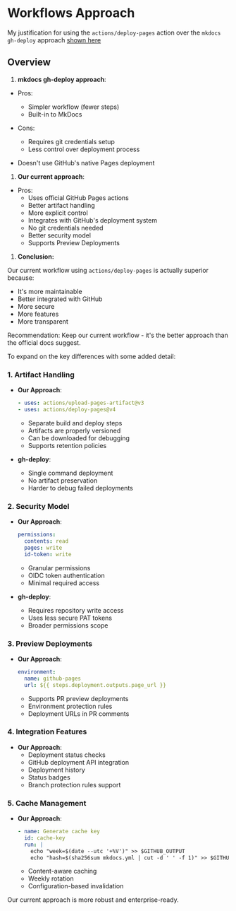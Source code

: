 # Workflows Approach

My justification for using the `actions/deploy-pages` action over the `mkdocs gh-deploy` approach [shown here](https://github.com/squidfunk/mkdocs-material/blob/master/docs/publishing-your-site.md)

## Overview

1. **mkdocs gh-deploy approach**:

- Pros:
  - Simpler workflow (fewer steps)
  - Built-in to MkDocs
- Cons:
  - Requires git credentials setup
  - Less control over deployment process

- Doesn't use GitHub's native Pages deployment

1. **Our current approach**:

- Pros:
  - Uses official GitHub Pages actions
  - Better artifact handling
  - More explicit control
  - Integrates with GitHub's deployment system
  - No git credentials needed
  - Better security model
  - Supports Preview Deployments

1. **Conclusion:**

Our current workflow using `actions/deploy-pages` is actually superior because:

- It's more maintainable
- Better integrated with GitHub
- More secure
- More features
- More transparent

Recommendation: Keep our current workflow - it's the better approach than the official docs suggest.

To expand on the key differences with some added detail:

### 1. Artifact Handling

- **Our Approach**:

  ```yaml
  - uses: actions/upload-pages-artifact@v3
  - uses: actions/deploy-pages@v4
  ```

  - Separate build and deploy steps
  - Artifacts are properly versioned
  - Can be downloaded for debugging
  - Supports retention policies

- **gh-deploy**:
  - Single command deployment
  - No artifact preservation
  - Harder to debug failed deployments

### 2. Security Model

- **Our Approach**:

  ```yaml
  permissions:
    contents: read
    pages: write
    id-token: write
  ```

  - Granular permissions
  - OIDC token authentication
  - Minimal required access

- **gh-deploy**:
  - Requires repository write access
  - Uses less secure PAT tokens
  - Broader permissions scope

### 3. Preview Deployments

- **Our Approach**:

  ```yaml
  environment:
    name: github-pages
    url: ${{ steps.deployment.outputs.page_url }}
  ```

  - Supports PR preview deployments
  - Environment protection rules
  - Deployment URLs in PR comments

### 4. Integration Features

- **Our Approach**:
  - Deployment status checks
  - GitHub deployment API integration
  - Deployment history
  - Status badges
  - Branch protection rules support

### 5. Cache Management

- **Our Approach**:

  ```yaml
  - name: Generate cache key
    id: cache-key
    run: |
      echo "week=$(date --utc '+%V')" >> $GITHUB_OUTPUT
      echo "hash=$(sha256sum mkdocs.yml | cut -d ' ' -f 1)" >> $GITHUB_OUTPUT
  ```

  - Content-aware caching
  - Weekly rotation
  - Configuration-based invalidation

Our current approach is more robust and enterprise-ready.
